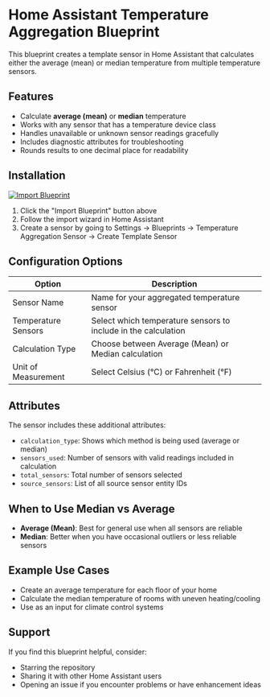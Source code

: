 # Home Assistant Temperature Aggregation Blueprint

This blueprint creates a template sensor in Home Assistant that calculates either the average (mean) or median temperature from multiple temperature sensors.

## Features

- Calculate **average (mean)** or **median** temperature
- Works with any sensor that has a temperature device class
- Handles unavailable or unknown sensor readings gracefully
- Includes diagnostic attributes for troubleshooting
- Rounds results to one decimal place for readability

## Installation

[![Import Blueprint](https://my.home-assistant.io/badges/blueprint_import.svg)](https://my.home-assistant.io/redirect/blueprint_import/?blueprint_url=https://raw.githubusercontent.com/TheTrickeyOne/home-assistant/main/ha-blueprints/temperature-aggregation/temperature_aggregation.yaml)

1. Click the "Import Blueprint" button above
2. Follow the import wizard in Home Assistant
3. Create a sensor by going to Settings → Blueprints → Temperature Aggregation Sensor → Create Template Sensor

## Configuration Options

| Option | Description |
|--------|-------------|
| Sensor Name | Name for your aggregated temperature sensor |
| Temperature Sensors | Select which temperature sensors to include in the calculation |
| Calculation Type | Choose between Average (Mean) or Median calculation |
| Unit of Measurement | Select Celsius (°C) or Fahrenheit (°F) |

## Attributes

The sensor includes these additional attributes:

- `calculation_type`: Shows which method is being used (average or median)
- `sensors_used`: Number of sensors with valid readings included in calculation
- `total_sensors`: Total number of sensors selected
- `source_sensors`: List of all source sensor entity IDs

## When to Use Median vs Average

- **Average (Mean)**: Best for general use when all sensors are reliable
- **Median**: Better when you have occasional outliers or less reliable sensors

## Example Use Cases

- Create an average temperature for each floor of your home
- Calculate the median temperature of rooms with uneven heating/cooling
- Use as an input for climate control systems

## Support

If you find this blueprint helpful, consider:
- Starring the repository
- Sharing it with other Home Assistant users
- Opening an issue if you encounter problems or have enhancement ideas
